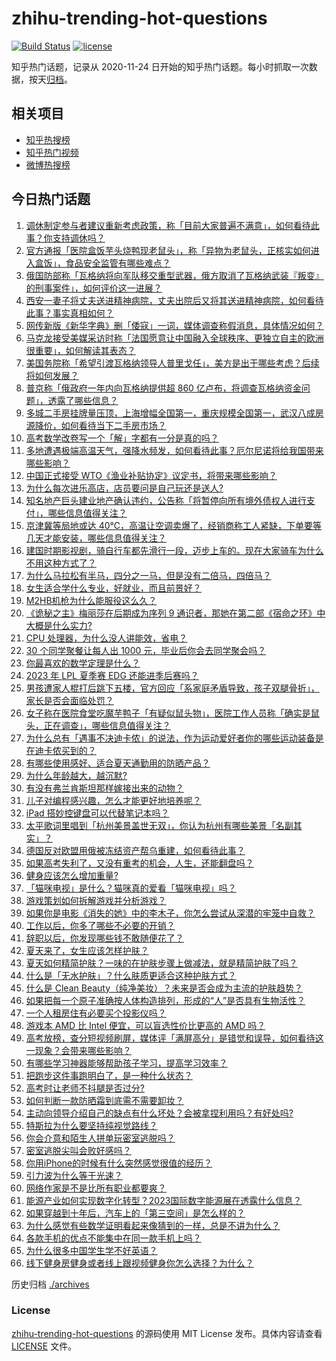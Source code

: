 # zhihu-trending-hot-questions

[![Build Status](https://github.com/justjavac/zhihu-trending-hot-questions/workflows/ci/badge.svg?branch=master)](https://github.com/justjavac/zhihu-trending-hot-questions/actions)
[![license](https://img.shields.io/github/license/justjavac/zhihu-trending-hot-questions)](https://github.com/justjavac/zhihu-trending-hot-questions/blob/master/LICENSE)

知乎热门话题，记录从 2020-11-24
日开始的知乎热门话题。每小时抓取一次数据，按天[归档](./archives)。

## 相关项目

- [知乎热搜榜](https://github.com/justjavac/zhihu-trending-top-search)
- [知乎热门视频](https://github.com/justjavac/zhihu-trending-hot-video)
- [微博热搜榜](https://github.com/justjavac/weibo-trending-hot-search)

## 今日热门话题

<!-- BEGIN -->
<!-- 最后更新时间 Wed Jun 28 2023 01:14:48 GMT+0800 (China Standard Time) -->

1. [调休制定参与者建议重新考虑政策，称「目前大家普遍不满意」，如何看待此事？你支持调休吗？](https://www.zhihu.com/question/608431520)
1. [官方通报「医院盒饭芋头烧鸭现老鼠头」，称「异物为老鼠头，正核实如何进入盒饭」，食品安全监管有哪些难点？](https://www.zhihu.com/question/609038262)
1. [俄国防部称「瓦格纳将向军队移交重型武器，俄方取消了瓦格纳武装『叛变』的刑事案件」，如何评价这一进展？](https://www.zhihu.com/question/608972289)
1. [西安一妻子将丈夫送进精神病院，丈夫出院后又将其送进精神病院，如何看待此事？事实真相如何？](https://www.zhihu.com/question/608899147)
1. [网传新版《新华字典》删「倭寇」一词，媒体调查称假消息，具体情况如何？](https://www.zhihu.com/question/609002775)
1. [马克龙接受美媒采访时称「法国愿意让中国融入全球秩序、更独立自主的欧洲很重要」，如何解读其表态？](https://www.zhihu.com/question/608830423)
1. [美国务院称「希望引渡瓦格纳领导人普里戈任」，美方是出于哪些考虑？后续将如何发展？](https://www.zhihu.com/question/608936142)
1. [普京称「俄政府一年内向瓦格纳提供超 860 亿卢布，将调查瓦格纳资金问题」，透露了哪些信息？](https://www.zhihu.com/question/609049162)
1. [多城二手房挂牌量压顶，上海增幅全国第一，重庆规模全国第一，武汉八成房源降价，如何看待当下二手房市场？](https://www.zhihu.com/question/608945751)
1. [高考数学改卷写一个「解」字都有一分是真的吗？](https://www.zhihu.com/question/605608237)
1. [多地遭遇极端高温天气，强降水频发，如何看待此事？厄尔尼诺将给我国带来哪些影响？](https://www.zhihu.com/question/608915028)
1. [中国正式接受 WTO《渔业补贴协定》议定书，将带来哪些影响？](https://www.zhihu.com/question/609036777)
1. [为什么每次进乐高店，店员要问是自己玩还是送人?](https://www.zhihu.com/question/579923538)
1. [知名地产巨头建业地产确认违约，公告称「将暂停向所有境外债权人进行支付」，哪些信息值得关注？](https://www.zhihu.com/question/608825407)
1. [京津冀等局地或达 40℃，高温让空调卖爆了，经销商称工人紧缺，下单要等几天才能安装，哪些信息值得关注？](https://www.zhihu.com/question/608921052)
1. [建国时期影视剧，骑自行车都先滑行一段，迈步上车的。现在大家骑车为什么不用这种方式了？](https://www.zhihu.com/question/605318585)
1. [为什么马拉松有半马，四分之一马，但是没有二倍马，四倍马？](https://www.zhihu.com/question/607606021)
1. [女生适合学什么专业，好就业，而且前景好？](https://www.zhihu.com/question/278982613)
1. [M2HB机枪为什么能服役这么久？](https://www.zhihu.com/question/283225007)
1. [《诡秘之主》梅丽莎在后期成为序列 9 通识者，那她在第二部《宿命之环》中大概是什么实力?](https://www.zhihu.com/question/605467623)
1. [CPU 处理器，为什么没人讲能效，省电？](https://www.zhihu.com/question/603464489)
1. [30 个同学聚餐让每人出 1000 元，毕业后你会去同学聚会吗？](https://www.zhihu.com/question/607992752)
1. [你最喜欢的数学定理是什么？](https://www.zhihu.com/question/36757948)
1. [2023 年 LPL 夏季赛 EDG 还能进季后赛吗？](https://www.zhihu.com/question/608157289)
1. [男孩遭家人棍打后跳下五楼，官方回应「系家庭矛盾导致，孩子双腿骨折」，家长是否会面临处罚？](https://www.zhihu.com/question/608827621)
1. [女子称在医院食堂吃魔芋鸭子「有疑似鼠头物」，医院工作人员称「确实是鼠头，正在调查」，哪些信息值得关注？](https://www.zhihu.com/question/608996249)
1. [为什么总有「遇事不决迪卡侬」的说法，作为运动爱好者你的哪些运动装备是在迪卡侬买到的？](https://www.zhihu.com/question/605651635)
1. [有哪些使用感好、适合夏天通勤用的防晒产品？](https://www.zhihu.com/question/590781433)
1. [为什么年龄越大，越沉默?](https://www.zhihu.com/question/604399374)
1. [有没有弗兰肯斯坦那样嫁接出来的动物？](https://www.zhihu.com/question/608444713)
1. [儿子对编程感兴趣，怎么才能更好地培养呢？](https://www.zhihu.com/question/607369314)
1. [iPad 搭妙控键盘可以代替笔记本吗？](https://www.zhihu.com/question/606548465)
1. [太平歌词里唱到「杭州美景盖世无双」，你认为杭州有哪些美景「名副其实」？](https://www.zhihu.com/question/607604164)
1. [德国反对欧盟用俄被冻结资产帮乌重建，如何看待此事？](https://www.zhihu.com/question/608894809)
1. [如果高考失利了，又没有重考的机会，人生，还能翻盘吗？](https://www.zhihu.com/question/607537217)
1. [健身应该怎么增加重量?](https://www.zhihu.com/question/606228140)
1. [「猫咪电视」是什么？猫咪真的爱看「猫咪电视」吗？](https://www.zhihu.com/question/606176735)
1. [游戏策划如何拆解游戏并分析游戏？](https://www.zhihu.com/question/571877225)
1. [如果你是电影《消失的她》中的李木子，你怎么尝试从深潜的牢笼中自救？](https://www.zhihu.com/question/608169334)
1. [工作以后，你多了哪些不必要的开销？](https://www.zhihu.com/question/608756261)
1. [辞职以后，你发现哪些钱不敢随便花了？](https://www.zhihu.com/question/608754720)
1. [夏天来了，女生应该怎样护肤？](https://www.zhihu.com/question/607293477)
1. [夏天如何精简护肤？一味的在护肤步骤上做减法，就是精简护肤了吗？](https://www.zhihu.com/question/607296908)
1. [什么是「无水护肤」？什么肤质更适合这种护肤方式？](https://www.zhihu.com/question/605056156)
1. [什么是 Clean Beauty（纯净美妆）？未来是否会成为主流的护肤趋势？](https://www.zhihu.com/question/605704304)
1. [如果把每一个原子准确按人体构造排列，形成的“人”是否具有生物活性？](https://www.zhihu.com/question/607733204)
1. [一个人租房住有必要买个投影仪吗？](https://www.zhihu.com/question/581315272)
1. [游戏本 AMD 比 Intel 便宜，可以盲选性价比更高的 AMD 吗？](https://www.zhihu.com/question/608145535)
1. [高考放榜，查分短视频刷屏，媒体评「满屏高分」是错觉和误导，如何看待这一现象？会带来哪些影响？](https://www.zhihu.com/question/608904505)
1. [有哪些学习神器能够帮助孩子学习，提高学习效率？](https://www.zhihu.com/question/606792862)
1. [把跑步这件事跑明白了，是一种什么状态？](https://www.zhihu.com/question/604212805)
1. [高考时让老师不抖腿是否过分?](https://www.zhihu.com/question/607744522)
1. [如何判断一款防晒霜到底需不需要卸妆？](https://www.zhihu.com/question/602488212)
1. [主动向领导介绍自己的缺点有什么坏处？会被拿捏利用吗？有好处吗?](https://www.zhihu.com/question/604735636)
1. [特斯拉为什么要坚持纯视觉路线？](https://www.zhihu.com/question/600766914)
1. [你会介意和陌生人拼单玩密室逃脱吗？](https://www.zhihu.com/question/543613550)
1. [密室逃脱尖叫会败好感吗？](https://www.zhihu.com/question/452790810)
1. [你用iPhone的时候有什么突然感觉很值的经历？](https://www.zhihu.com/question/591817801)
1. [引力波为什么等于光速？](https://www.zhihu.com/question/598937861)
1. [网络作家是不是比所有职业都要爽？](https://www.zhihu.com/question/607484860)
1. [能源产业如何实现数字化转型？2023国际数字能源展在透露什么信息？](https://www.zhihu.com/question/608583224)
1. [如果穿越到十年后，汽车上的「第三空间」是怎么样的？](https://www.zhihu.com/question/608691850)
1. [为什么感觉有些数学证明看起来像猜到的一样，总是不讲为什么？](https://www.zhihu.com/question/608376137)
1. [各款手机的优点不能集中在同一款手机上吗？](https://www.zhihu.com/question/607762138)
1. [为什么很多中国学生学不好英语？](https://www.zhihu.com/question/607566604)
1. [线下健身房健身或者线上跟视频健身你怎么选择？为什么？](https://www.zhihu.com/question/597682175)

<!-- END -->

历史归档 [./archives](./archives)

### License

[zhihu-trending-hot-questions](https://github.com/justjavac/zhihu-trending-hot-questions)
的源码使用 MIT License 发布。具体内容请查看 [LICENSE](./LICENSE) 文件。
